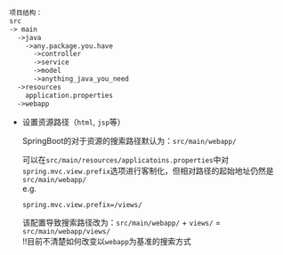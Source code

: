   ```txt
  项目结构：
  src
  -> main
    ->java
      ->any.package.you.have
        ->controller
        ->service
        ->model
        ->anything_java_you_need
    ->resources
      application.properties
    ->webapp
  ```
  
- 设置资源路径（`html`, `jsp`等）  

  SpringBoot的对于资源的搜索路径默认为：`src/main/webapp/`   
  
  可以在`src/main/resources/applicatoins.properties`中对`spring.mvc.view.prefix`选项进行客制化，但相对路径的起始地址仍然是`src/main/webapp/`   
  e.g.
  ```applicatoins.properties
  spring.mvc.view.prefix=/views/
  ```
  该配置导致搜索路径改为：`src/main/webapp/` + `views/` = `src/main/webapp/views/`    
  !!目前不清楚如何改变以`webapp`为基准的搜索方式  
